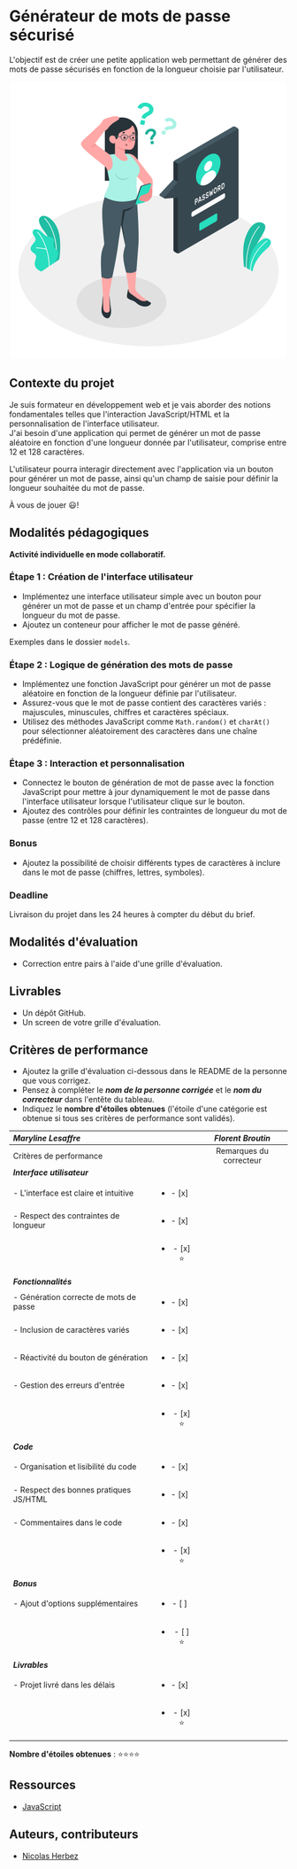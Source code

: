 # Générateur de mots de passe sécurisé

L'objectif est de créer une petite application web permettant de générer des mots de passe sécurisés en fonction de la longueur choisie par l'utilisateur.

<div align="center">
    <img src="./images/password-generator.svg" alt="password-generator.svg" style="width: 500px !important;">
</div>

## Contexte du projet

Je suis formateur en développement web et je vais aborder des notions fondamentales telles que l'interaction JavaScript/HTML et la personnalisation de l'interface utilisateur.  
J'ai besoin d'une application qui permet de générer un mot de passe aléatoire en fonction d'une longueur donnée par l'utilisateur, comprise entre 12 et 128 caractères.

L'utilisateur pourra interagir directement avec l'application via un bouton pour générer un mot de passe, ainsi qu'un champ de saisie pour définir la longueur souhaitée du mot de passe.

À vous de jouer 😃!

## Modalités pédagogiques

**Activité individuelle en mode collaboratif.**

### Étape 1 : Création de l'interface utilisateur

- Implémentez une interface utilisateur simple avec un bouton pour générer un mot de passe et un champ d'entrée pour spécifier la longueur du mot de passe.
- Ajoutez un conteneur pour afficher le mot de passe généré.

Exemples dans le dossier `models`.

### Étape 2 : Logique de génération des mots de passe

- Implémentez une fonction JavaScript pour générer un mot de passe aléatoire en fonction de la longueur définie par l'utilisateur.
- Assurez-vous que le mot de passe contient des caractères variés : majuscules, minuscules, chiffres et caractères spéciaux.
- Utilisez des méthodes JavaScript comme `Math.random()` et `charAt()` pour sélectionner aléatoirement des caractères dans une chaîne prédéfinie.

### Étape 3 : Interaction et personnalisation

- Connectez le bouton de génération de mot de passe avec la fonction JavaScript pour mettre à jour dynamiquement le mot de passe dans l'interface utilisateur lorsque l'utilisateur clique sur le bouton.
- Ajoutez des contrôles pour définir les contraintes de longueur du mot de passe (entre 12 et 128 caractères).

### Bonus

- Ajoutez la possibilité de choisir différents types de caractères à inclure dans le mot de passe (chiffres, lettres, symboles).

### Deadline

Livraison du projet dans les 24 heures à compter du début du brief.

## Modalités d'évaluation

- Correction entre pairs à l'aide d'une grille d'évaluation.

## Livrables

- Un dépôt GitHub.
- Un screen de votre grille d'évaluation.

## Critères de performance

- Ajoutez la grille d'évaluation ci-dessous dans le README de la personne que vous corrigez.
- Pensez à compléter le ***nom de la personne corrigée*** et le ***nom du correcteur*** dans l'entête du tableau.
- Indiquez le **nombre d'étoiles obtenues** (l'étoile d'une catégorie est obtenue si tous ses critères de performance sont validés).

| *Maryline Lesaffre*          |                               | *Florent Broutin*       |
| :---- | :----: | :---: |
| Critères de performance                 |                               | Remarques du correcteur   |
| ***Interface utilisateur***            |                               |                           |
| - L'interface est claire et intuitive  | <ul><li>- [x] &nbsp;</li><ul> |                           |
| - Respect des contraintes de longueur  | <ul><li>- [x] &nbsp;</li><ul> |                           |
|                                        | <ul><li>- [x] ⭐</li><ul>     |                           |
| ***Fonctionnalités***                  |                               |                           |
| - Génération correcte de mots de passe | <ul><li>- [x] &nbsp;</li><ul> |                           |
| - Inclusion de caractères variés       | <ul><li>- [x] &nbsp;</li><ul> |                           |
| - Réactivité du bouton de génération   | <ul><li>- [x] &nbsp;</li><ul> |                           |
| - Gestion des erreurs d'entrée         | <ul><li>- [x] &nbsp;</li><ul> |                           |
|                                        | <ul><li>- [x] ⭐</li><ul>     |                           |
| ***Code***                             |                               |                           |
| - Organisation et lisibilité du code   | <ul><li>- [x] &nbsp;</li><ul> |                           |
| - Respect des bonnes pratiques JS/HTML | <ul><li>- [x] &nbsp;</li><ul> |                           |
| - Commentaires dans le code            | <ul><li>- [x] &nbsp;</li><ul> |                           |
|                                        | <ul><li>- [x] ⭐</li><ul>     |                           |
| ***Bonus***                            |                               |                           |
| - Ajout d'options supplémentaires      | <ul><li>- [ ] &nbsp;</li><ul> |                           |
|                                        | <ul><li>- [ ] ⭐</li><ul>     |                           |
| ***Livrables***                        |                               |                           |
| - Projet livré dans les délais         | <ul><li>- [x] &nbsp;</li><ul> |                           |
|                                        | <ul><li>- [x] ⭐</li><ul>     |                           |

**Nombre d'étoiles obtenues** : ⭐⭐⭐⭐

## Ressources

- [JavaScript](https://developer.mozilla.org/fr/docs/Web/JavaScript)

## Auteurs, contributeurs

- [Nicolas Herbez](https://github.com/nicolas-herbez)
